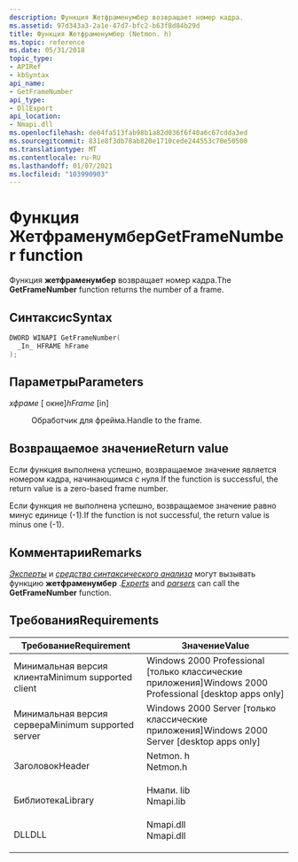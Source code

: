 ```yaml
---
description: Функция Жетфраменумбер возвращает номер кадра.
ms.assetid: 97d343a3-2a1e-47d7-bfc2-b63f8d84b29d
title: Функция Жетфраменумбер (Netmon. h)
ms.topic: reference
ms.date: 05/31/2018
topic_type:
- APIRef
- kbSyntax
api_name:
- GetFrameNumber
api_type:
- DllExport
api_location:
- Nmapi.dll
ms.openlocfilehash: de04fa513fab98b1a82d036f6f40a6c67cdda3ed
ms.sourcegitcommit: 831e8f3db78ab820e1710cede244553c70e50500
ms.translationtype: MT
ms.contentlocale: ru-RU
ms.lasthandoff: 01/07/2021
ms.locfileid: "103990903"
---
```

# <a name="getframenumber-function"></a><span data-ttu-id="35fb9-103">Функция Жетфраменумбер</span><span class="sxs-lookup"><span data-stu-id="35fb9-103">GetFrameNumber function</span></span>

<span data-ttu-id="35fb9-104">Функция **жетфраменумбер** возвращает номер кадра.</span><span class="sxs-lookup"><span data-stu-id="35fb9-104">The **GetFrameNumber** function returns the number of a frame.</span></span>

## <a name="syntax"></a><span data-ttu-id="35fb9-105">Синтаксис</span><span class="sxs-lookup"><span data-stu-id="35fb9-105">Syntax</span></span>


```C++
DWORD WINAPI GetFrameNumber(
  _In_ HFRAME hFrame
);
```



## <a name="parameters"></a><span data-ttu-id="35fb9-106">Параметры</span><span class="sxs-lookup"><span data-stu-id="35fb9-106">Parameters</span></span>

<dl> <dt>

<span data-ttu-id="35fb9-107">*хфраме* \[ окне\]</span><span class="sxs-lookup"><span data-stu-id="35fb9-107">*hFrame* \[in\]</span></span>
</dt> <dd>

<span data-ttu-id="35fb9-108">Обработчик для фрейма.</span><span class="sxs-lookup"><span data-stu-id="35fb9-108">Handle to the frame.</span></span>

</dd> </dl>

## <a name="return-value"></a><span data-ttu-id="35fb9-109">Возвращаемое значение</span><span class="sxs-lookup"><span data-stu-id="35fb9-109">Return value</span></span>

<span data-ttu-id="35fb9-110">Если функция выполнена успешно, возвращаемое значение является номером кадра, начинающимся с нуля.</span><span class="sxs-lookup"><span data-stu-id="35fb9-110">If the function is successful, the return value is a zero-based frame number.</span></span>

<span data-ttu-id="35fb9-111">Если функция не выполнена успешно, возвращаемое значение равно минус единице (-1).</span><span class="sxs-lookup"><span data-stu-id="35fb9-111">If the function is not successful, the return value is minus one (-1).</span></span>

## <a name="remarks"></a><span data-ttu-id="35fb9-112">Комментарии</span><span class="sxs-lookup"><span data-stu-id="35fb9-112">Remarks</span></span>

<span data-ttu-id="35fb9-113">[*Эксперты*](e.md) и [*средства синтаксического анализа*](p.md) могут вызывать функцию **жетфраменумбер** .</span><span class="sxs-lookup"><span data-stu-id="35fb9-113">[*Experts*](e.md) and [*parsers*](p.md) can call the **GetFrameNumber** function.</span></span>

## <a name="requirements"></a><span data-ttu-id="35fb9-114">Требования</span><span class="sxs-lookup"><span data-stu-id="35fb9-114">Requirements</span></span>



| <span data-ttu-id="35fb9-115">Требование</span><span class="sxs-lookup"><span data-stu-id="35fb9-115">Requirement</span></span> | <span data-ttu-id="35fb9-116">Значение</span><span class="sxs-lookup"><span data-stu-id="35fb9-116">Value</span></span> |
|-------------------------------------|--------------------------------------------------------------------------------------|
| <span data-ttu-id="35fb9-117">Минимальная версия клиента</span><span class="sxs-lookup"><span data-stu-id="35fb9-117">Minimum supported client</span></span><br/> | <span data-ttu-id="35fb9-118">Windows 2000 Professional \[только классические приложения\]</span><span class="sxs-lookup"><span data-stu-id="35fb9-118">Windows 2000 Professional \[desktop apps only\]</span></span><br/>                           |
| <span data-ttu-id="35fb9-119">Минимальная версия сервера</span><span class="sxs-lookup"><span data-stu-id="35fb9-119">Minimum supported server</span></span><br/> | <span data-ttu-id="35fb9-120">Windows 2000 Server \[только классические приложения\]</span><span class="sxs-lookup"><span data-stu-id="35fb9-120">Windows 2000 Server \[desktop apps only\]</span></span><br/>                                 |
| <span data-ttu-id="35fb9-121">Заголовок</span><span class="sxs-lookup"><span data-stu-id="35fb9-121">Header</span></span><br/>                   | <dl> <span data-ttu-id="35fb9-122"><dt>Netmon. h</dt></span><span class="sxs-lookup"><span data-stu-id="35fb9-122"><dt>Netmon.h</dt></span></span> </dl>  |
| <span data-ttu-id="35fb9-123">Библиотека</span><span class="sxs-lookup"><span data-stu-id="35fb9-123">Library</span></span><br/>                  | <dl> <span data-ttu-id="35fb9-124"><dt>Нмапи. lib</dt></span><span class="sxs-lookup"><span data-stu-id="35fb9-124"><dt>Nmapi.lib</dt></span></span> </dl> |
| <span data-ttu-id="35fb9-125">DLL</span><span class="sxs-lookup"><span data-stu-id="35fb9-125">DLL</span></span><br/>                      | <dl> <span data-ttu-id="35fb9-126"><dt>Nmapi.dll</dt></span><span class="sxs-lookup"><span data-stu-id="35fb9-126"><dt>Nmapi.dll</dt></span></span> </dl> |



 

 




